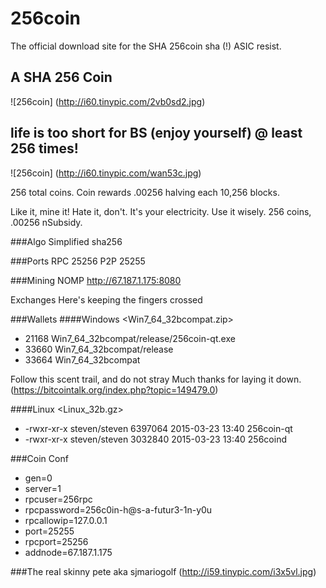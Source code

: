 
# 256coin
The official download site for the SHA 256coin
sha (!) ASIC resist.

## A SHA 256 Coin
![256coin] (http://i60.tinypic.com/2vb0sd2.jpg)

## life is too short for BS (enjoy yourself) @ least 256 times!
![256coin] (http://i60.tinypic.com/wan53c.jpg)


256 total coins. Coin rewards .00256 halving each 10,256 blocks.

Like it, mine it! Hate it, don't.
It's your electricity. Use it wisely.
256 coins, .00256 nSubsidy.

###Algo
Simplified sha256

###Ports
RPC 25256 P2P 25255

###Mining NOMP
http://67.187.1.175:8080

Exchanges
Here's keeping the fingers crossed

###Wallets
####Windows <Win7_64_32bcompat.zip>

- 21168	Win7_64_32bcompat/release/256coin-qt.exe
- 33660	Win7_64_32bcompat/release
- 33664	Win7_64_32bcompat

Follow this scent trail, and do not stray Much thanks for laying it down. (https://bitcointalk.org/index.php?topic=149479.0)

####Linux <Linux_32b.gz>

- -rwxr-xr-x steven/steven 6397064 2015-03-23 13:40 256coin-qt
- -rwxr-xr-x steven/steven 3032840 2015-03-23 13:40 256coind

###Coin Conf

- gen=0
-  server=1
-  rpcuser=256rpc
-  rpcpassword=256c0in-h@s-a-futur3-1n-y0u
-  rpcallowip=127.0.0.1
-  port=25255
-  rpcport=25256
-  addnode=67.187.1.175

###The real skinny pete aka sjmariogolf
(http://i59.tinypic.com/i3x5vl.jpg)
